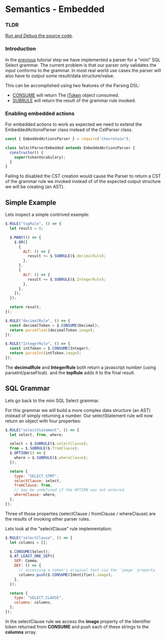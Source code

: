 # Semantics - Embedded

### TLDR

[Run and Debug the source code](https://github.com/chevrotain/chevrotain/tree/master/examples/tutorial/step3_actions/step3b_actions_embedded.js).

### Introduction

In the [previous](./step2_parsing.md) tutorial step
we have implemented a parser for a "mini" SQL Select grammar. The current problem is that our parser only
validates the input conforms to the grammar. In most real world use cases the parser will also have to output some
result/data structure/value.

This can be accomplished using two features of the Parsing DSL:

- [CONSUME](https://chevrotain.io/documentation/11_0_1/classes/EmbeddedActionsParser.html#CONSUME) will return
  The [IToken](https://chevrotain.io/documentation/11_0_1/interfaces/IToken.html) object consumed.
- [SUBRULE](https://chevrotain.io/documentation/11_0_1/classes/EmbeddedActionsParser.html#SUBRULE) will return
  the result of the grammar rule invoked.

### Enabling embedded actions

For embedded actions to work as expected we need to extend the EmbeddedActionsParser class instead of the CstParser class.

```javascript
const { EmbeddedActionsParser } = require("chevrotain");

class SelectParserEmbedded extends EmbeddedActionsParser {
  constructor() {
    super(tokenVocabulary);
  }
}
```

Failing to disabled the CST creation would cause the Parser to return a CST of the grammar rule
we invoked instead of of the expected output structure we will be creating (an AST).

## Simple Example

Lets inspect a simple contrived example:

```javascript
$.RULE("topRule", () => {
  let result = 0;

  $.MANY(() => {
    $.OR([
      {
        ALT: () => {
          result += $.SUBRULE($.decimalRule);
        },
      },
      {
        ALT: () => {
          result += $.SUBRULE($.IntegerRule);
        },
      },
    ]);
  });

  return result;
});

$.RULE("decimalRule", () => {
  const decimalToken = $.CONSUME(Decimal);
  return parseFloat(decimalToken.image);
});

$.RULE("IntegerRule", () => {
  const intToken = $.CONSUME(Integer);
  return parseInt(intToken.image);
});
```

The **decimalRule** and **IntegerRule** both return a javascript number (using parseInt/parseFloat).
and the **topRule** adds it to the final result.

## SQL Grammar

Lets go back to the mini SQL Select grammar.

For this grammar we will build a more complex data structure (an AST) instead of simply returning a number.
Our selectStatement rule will now return an object with four properties:

```javascript
$.RULE("selectStatement", () => {
  let select, from, where;

  select = $.SUBRULE($.selectClause);
  from = $.SUBRULE($.fromClause);
  $.OPTION(() => {
    where = $.SUBRULE($.whereClause);
  });

  return {
    type: "SELECT_STMT",
    selectClause: select,
    fromClause: from,
    // may be undefined if the OPTION was not entered.
    whereClause: where,
  };
});
```

Three of those properties (selectClause / fromClause / whereClause) are the results of invoking
other parser rules.

Lets look at the "selectClause" rule implementation:

```javascript
$.RULE("selectClause", () => {
  let columns = [];

  $.CONSUME(Select);
  $.AT_LEAST_ONE_SEP({
    SEP: Comma,
    DEF: () => {
      // accessing a token's original text via the `image` property
      columns.push($.CONSUME(Identifier).image);
    },
  });

  return {
    type: "SELECT_CLAUSE",
    columns: columns,
  };
});
```

In the selectClause rule we access the **image** property of the Identifier token returned from **CONSUME**
and push each of these strings to the **columns** array.
